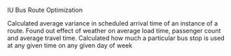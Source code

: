 IU Bus Route Optimization

Calculated average variance in scheduled arrival time of an instance of a route.
Found out effect of weather on average load time, passenger count and average travel time.
Calculated how much a particular bus stop is used at any given time on any given day of week
